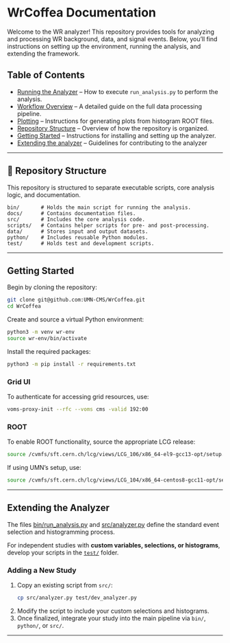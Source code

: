 # WrCoffea Documentation

Welcome to the WR analyzer! This repository provides tools for analyzing and processing WR background, data, and signal events. Below, you’ll find instructions on setting up the environment, running the analysis, and extending the framework.

## Table of Contents
- [Running the Analyzer](docs/run_analysis.md) – How to execute `run_analysis.py` to perform the analysis.
- [Workflow Overview](docs/workflow.md) – A detailed guide on the full data processing pipeline.
- [Plotting](docs/plotting.md) – Instructions for generating plots from histogram ROOT files.
- [Repository Structure](README.md#repository-structure) – Overview of how the repository is organized.
- [Getting Started](README.md#getting-started) – Instructions for installing and setting up the analyzer.
- [Extending the analyzer](README.md#extending-the-analyzer) – Guidelines for contributing to the analyzer
---

## 📂 Repository Structure
This repository is structured to separate executable scripts, core analysis logic, and documentation.

```
bin/       # Holds the main script for running the analysis.
docs/      # Contains documentation files.
src/       # Includes the core analysis code.
scripts/   # Contains helper scripts for pre- and post-processing.
data/      # Stores input and output datasets.
python/    # Includes reusable Python modules.
test/      # Holds test and development scripts.
```

---

## Getting Started
Begin by cloning the repository:
```bash
git clone git@github.com:UMN-CMS/WrCoffea.git
cd WrCoffea
```
Create and source a virtual Python environment:
```bash
python3 -m venv wr-env
source wr-env/bin/activate
```
Install the required packages:
```bash
python3 -m pip install -r requirements.txt
```

### Grid UI
To authenticate for accessing grid resources, use:
```bash
voms-proxy-init --rfc --voms cms -valid 192:00
```

### ROOT
To enable ROOT functionality, source the appropriate LCG release:
```bash
source /cvmfs/sft.cern.ch/lcg/views/LCG_106/x86_64-el9-gcc13-opt/setup.sh
```
If using UMN’s setup, use:
```bash
source /cvmfs/sft.cern.ch/lcg/views/LCG_104/x86_64-centos8-gcc11-opt/setup.sh
```

---

## Extending the Analyzer
The files [bin/run_analysis.py](https://github.com/UMN-CMS/WrCoffea/blob/main/bin/run_analysis.py) and [src/analyzer.py](https://github.com/UMN-CMS/WrCoffea/blob/main/src/analyzer.py) define the standard event selection and histogramming process.

For independent studies with **custom variables, selections, or histograms**, develop your scripts in the [`test/`](https://github.com/UMN-CMS/WrCoffea/tree/main/test) folder.

### Adding a New Study
1. Copy an existing script from `src/`:
   ```bash
   cp src/analyzer.py test/dev_analyzer.py
   ```
2. Modify the script to include your custom selections and histograms.
3. Once finalized, integrate your study into the main pipeline via `bin/`, `python/`, or `src/`.

---
